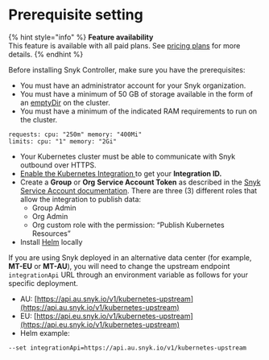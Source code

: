 # Prerequisite setting

{% hint style="info" %}
**Feature availability**\
This feature is available with all paid plans. See [pricing plans](https://snyk.io/plans/) for more details.
{% endhint %}

Before installing Snyk Controller, make sure you have the prerequisites:

* You must have an administrator account for your Snyk organization.
* You must have a minimum of 50 GB of storage available in the form of an [emptyDir](https://kubernetes.io/docs/concepts/storage/volumes/#emptydir) on the cluster.
* You must have a minimum of the indicated RAM requirements to run on the cluster.

```
requests: cpu: "250m" memory: "400Mi"
limits: cpu: "1" memory: "2Gi"
```

* Your Kubernetes cluster must be able to communicate with Snyk outbound over HTTPS.
* [Enable the Kubernetes Integration ](../kubernetes-integration-overview/viewing-your-kubernetes-integration-settings.md)to get your **Integration ID.**
* Create a **Group** or **Org** **Service Account Token** as described in the [Snyk Service Account documentation](../../../snyk-admin/service-accounts.md). There are three (3) different roles that allow the integration to publish data:&#x20;
  * Group Admin
  * Org Admin
  * Org custom role with the permission: “Publish Kubernetes Resources”
* Install [Helm](https://helm.sh/docs/intro/install/) locally

If you are using Snyk deployed in an alternative data center (for example, **MT-EU** or **MT-AU**), you will need to change the upstream endpoint `integrationApi`  URL through an environment variable as follows for your specific deployment.

* AU: [https://api.au.snyk.io/v1/kubernetes-upstream](https://api.au.snyk.io/v1/kubernetes-upstream)
* EU: [https://api.eu.snyk.io/v1/kubernetes-upstream](https://api.eu.snyk.io/v1/kubernetes-upstream)
* Helm example:&#x20;

```
--set integrationApi=https://api.au.snyk.io/v1/kubernetes-upstream
```
